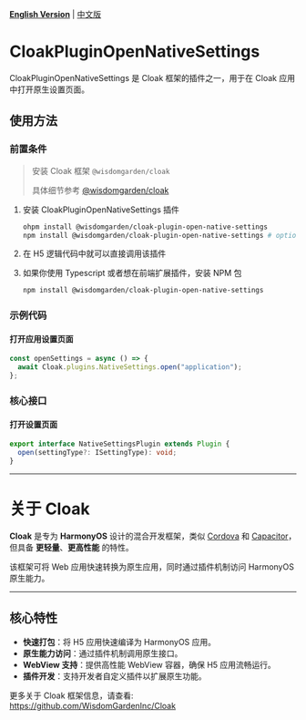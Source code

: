 [**English Version**](./README-EN.md) | [中文版](./README.md)

# CloakPluginOpenNativeSettings

CloakPluginOpenNativeSettings 是 Cloak 框架的插件之一，用于在 Cloak 应用中打开原生设置页面。

## 使用方法

### 前置条件

> 安装 Cloak 框架 `@wisdomgarden/cloak`
>
> 具体细节参考 [@wisdomgarden/cloak](https://ohpm.openharmony.cn/#/cn/detail/@wisdomgarden%2Fcloak)

1. 安装 CloakPluginOpenNativeSettings 插件
   ```bash
   ohpm install @wisdomgarden/cloak-plugin-open-native-settings
   npm install @wisdomgarden/cloak-plugin-open-native-settings # optional
   ```

2. 在 H5 逻辑代码中就可以直接调用该插件

3. 如果你使用 Typescript 或者想在前端扩展插件，安装 NPM 包
   
   ```bash
   npm install @wisdomgarden/cloak-plugin-open-native-settings
   ```

### 示例代码

#### 打开应用设置页面
```javascript
const openSettings = async () => {
  await Cloak.plugins.NativeSettings.open("application");
};
```

### 核心接口

#### 打开设置页面
```typescript
export interface NativeSettingsPlugin extends Plugin {
  open(settingType?: ISettingType): void;
}
```

---

# 关于 **Cloak**

**Cloak** 是专为 **HarmonyOS** 设计的混合开发框架，类似 [Cordova](https://cordova.apache.org/) 和 [Capacitor](https://capacitorjs.com/)，但具备 **更轻量**、**更高性能** 的特性。

该框架可将 Web 应用快速转换为原生应用，同时通过插件机制访问 HarmonyOS 原生能力。

---

## 核心特性

- **快速打包**：将 H5 应用快速编译为 HarmonyOS 应用。
- **原生能力访问**：通过插件机制调用原生接口。
- **WebView 支持**：提供高性能 WebView 容器，确保 H5 应用流畅运行。
- **插件开发**：支持开发者自定义插件以扩展原生功能。

更多关于 Cloak 框架信息，请查看: https://github.com/WisdomGardenInc/Cloak